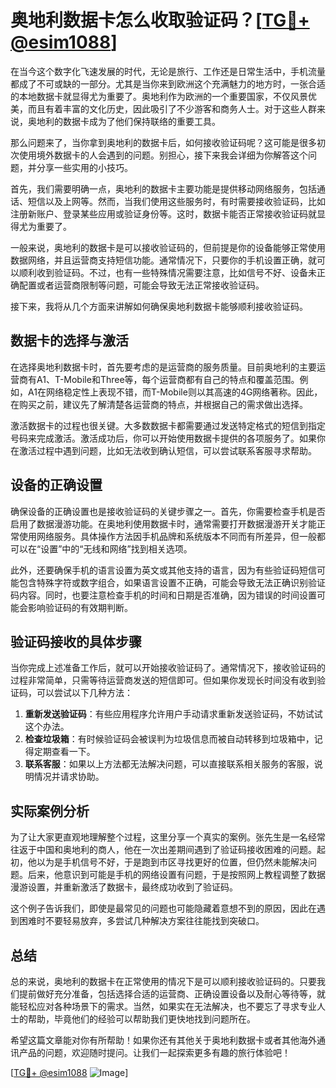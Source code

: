 # 奥地利数据卡怎么收取验证码？[[TG💪+ @esim1088](https://t.me/s/esim1088)]

在当今这个数字化飞速发展的时代，无论是旅行、工作还是日常生活中，手机流量都成了不可或缺的一部分。尤其是当你来到欧洲这个充满魅力的地方时，一张合适的本地数据卡就显得尤为重要了。奥地利作为欧洲的一个重要国家，不仅风景优美，而且有着丰富的文化历史，因此吸引了不少游客和商务人士。对于这些人群来说，奥地利的数据卡成为了他们保持联络的重要工具。

那么问题来了，当你拿到奥地利的数据卡后，如何接收验证码呢？这可能是很多初次使用境外数据卡的人会遇到的问题。别担心，接下来我会详细为你解答这个问题，并分享一些实用的小技巧。

首先，我们需要明确一点，奥地利的数据卡主要功能是提供移动网络服务，包括通话、短信以及上网等。然而，当我们使用这些服务时，有时需要接收验证码，比如注册新账户、登录某些应用或验证身份等。这时，数据卡能否正常接收验证码就显得尤为重要了。

一般来说，奥地利的数据卡是可以接收验证码的，但前提是你的设备能够正常使用数据网络，并且运营商支持短信功能。通常情况下，只要你的手机设置正确，就可以顺利收到验证码。不过，也有一些特殊情况需要注意，比如信号不好、设备未正确配置或者运营商限制等问题，可能会导致无法正常接收验证码。

接下来，我将从几个方面来讲解如何确保奥地利数据卡能够顺利接收验证码。

## 数据卡的选择与激活

在选择奥地利数据卡时，首先要考虑的是运营商的服务质量。目前奥地利的主要运营商有A1、T-Mobile和Three等，每个运营商都有自己的特点和覆盖范围。例如，A1在网络稳定性上表现不错，而T-Mobile则以其高速的4G网络著称。因此，在购买之前，建议先了解清楚各运营商的特点，并根据自己的需求做出选择。

激活数据卡的过程也很关键。大多数数据卡都需要通过发送特定格式的短信到指定号码来完成激活。激活成功后，你可以开始使用数据卡提供的各项服务了。如果你在激活过程中遇到问题，比如无法收到确认短信，可以尝试联系客服寻求帮助。

## 设备的正确设置

确保设备的正确设置也是接收验证码的关键步骤之一。首先，你需要检查手机是否启用了数据漫游功能。在奥地利使用数据卡时，通常需要打开数据漫游开关才能正常使用网络服务。具体操作方法因手机品牌和系统版本不同而有所差异，但一般都可以在“设置”中的“无线和网络”找到相关选项。

此外，还要确保手机的语言设置为英文或其他支持的语言，因为有些验证码短信可能包含特殊字符或数字组合，如果语言设置不正确，可能会导致无法正确识别验证码内容。同时，也要注意检查手机的时间和日期是否准确，因为错误的时间设置可能会影响验证码的有效期判断。

## 验证码接收的具体步骤

当你完成上述准备工作后，就可以开始接收验证码了。通常情况下，接收验证码的过程非常简单，只需等待运营商发送的短信即可。但如果你发现长时间没有收到验证码，可以尝试以下几种方法：

1. **重新发送验证码**：有些应用程序允许用户手动请求重新发送验证码，不妨试试这个办法。
2. **检查垃圾箱**：有时候验证码会被误判为垃圾信息而被自动转移到垃圾箱中，记得定期查看一下。
3. **联系客服**：如果以上方法都无法解决问题，可以直接联系相关服务的客服，说明情况并请求协助。

## 实际案例分析

为了让大家更直观地理解整个过程，这里分享一个真实的案例。张先生是一名经常往返于中国和奥地利的商人，他在一次出差期间遇到了验证码接收困难的问题。起初，他以为是手机信号不好，于是跑到市区寻找更好的位置，但仍然未能解决问题。后来，他意识到可能是手机的网络设置有问题，于是按照网上教程调整了数据漫游设置，并重新激活了数据卡，最终成功收到了验证码。

这个例子告诉我们，即使是最常见的问题也可能隐藏着意想不到的原因，因此在遇到困难时不要轻易放弃，多尝试几种解决方案往往能找到突破口。

## 总结

总的来说，奥地利的数据卡在正常使用的情况下是可以顺利接收验证码的。只要我们提前做好充分准备，包括选择合适的运营商、正确设置设备以及耐心等待等，就能轻松应对各种场景下的需求。当然，如果实在无法解决，也不要忘了寻求专业人士的帮助，毕竟他们的经验可以帮助我们更快地找到问题所在。

希望这篇文章能对你有所帮助！如果你还有其他关于奥地利数据卡或者其他海外通讯产品的问题，欢迎随时提问。让我们一起探索更多有趣的旅行体验吧！

[[TG💪+ @esim1088](https://t.me/s/esim1088) ![Image](https://i.postimg.cc/4NQfJmqS/Snipaste-2025-05-13-00-14-12.png)]